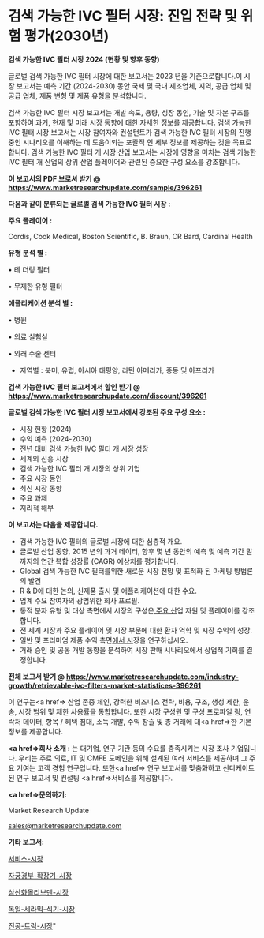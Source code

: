 # 검색 가능한 IVC 필터 시장: 진입 전략 및 위험 평가(2030년)

<strong>검색 가능한 IVC 필터 시장 2024 (현황 및 향후 동향)</strong>

글로벌 검색 가능한 IVC 필터 시장에 대한 보고서는 2023 년을 기준으로합니다.이 시장 보고서는 예측 기간 (2024-2030) 동안 국제 및 국내 제조업체, 지역, 공급 업체 및 공급 업체, 제품 변형 및 제품 유형을 분석합니다.

검색 가능한 IVC 필터 시장 보고서는 개발 속도, 용량, 성장 동인, 기술 및 자본 구조를 포함하여 과거, 현재 및 미래 시장 동향에 대한 자세한 정보를 제공합니다. 검색 가능한 IVC 필터 시장 보고서는 시장 참여자와 컨설턴트가 검색 가능한 IVC 필터 시장의 진행중인 시나리오를 이해하는 데 도움이되는 포괄적 인 세부 정보를 제공하는 것을 목표로합니다. 검색 가능한 IVC 필터 개 시장 산업 보고서는 시장에 영향을 미치는 검색 가능한 IVC 필터 개 산업의 상위 산업 플레이어와 관련된 중요한 구성 요소를 강조합니다.



<strong>이 보고서의 PDF 브로셔 받기 @ <a href=https://www.marketresearchupdate.com/sample/396261>https://www.marketresearchupdate.com/sample/396261</a></strong>



<strong>다음과 같이 분류되는 글로벌 검색 가능한 IVC 필터 시장 :</strong>



<strong>주요 플레이어 :</strong>

Cordis, Cook Medical, Boston Scientific, B. Braun, CR Bard, Cardinal Health



<strong>유형 분석 별 :</strong>

• 테 더링 필터

• 무제한 유형 필터



<strong>애플리케이션 분석 별 :</strong>

• 병원

• 의료 실험실

• 외래 수술 센터

<ul>
  <li>지역별 : 북미, 유럽, 아시아 태평양, 라틴 아메리카, 중동 및 아프리카</li>
</ul>


<strong>검색 가능한 IVC 필터 보고서에서 할인 받기 @ <a href=https://www.marketresearchupdate.com/discount/396261>https://www.marketresearchupdate.com/discount/396261</a></strong>



<strong>글로벌 검색 가능한 IVC 필터 시장 보고서에서 강조된 주요 구성 요소 :</strong>
<ul>
  <li>시장 현황 (2024)</li>
  <li>수익 예측 (2024-2030)</li>
  <li>전년 대비 검색 가능한 IVC 필터 개 시장 성장</li>
  <li>세계의 신흥 시장</li>
  <li>검색 가능한 IVC 필터 개 시장의 상위 기업</li>
  <li>주요 시장 동인</li>
  <li>최신 시장 동향</li>
  <li>주요 과제</li>
  <li>지리적 해부</li>
</ul>


<strong>이 보고서는 다음을 제공합니다.</strong>
<ul>
  <li>검색 가능한 IVC 필터의 글로벌 시장에 대한 심층적 개요.</li>
  <li>글로벌 산업 동향, 2015 년의 과거 데이터, 향후 몇 년 동안의 예측 및 예측 기간 말까지의 연간 복합 성장률 (CAGR) 예상치를 평가합니다.</li>
  <li>Global 검색 가능한 IVC 필터를위한 새로운 시장 전망 및 표적화 된 마케팅 방법론의 발견</li>
  <li>R &amp; D에 대한 논의, 신제품 출시 및 애플리케이션에 대한 수요.</li>
  <li>업계 주요 참여자의 광범위한 회사 프로필.</li>
  <li>동적 분자 유형 및 대상 측면에서 시장의 구성은<a href=> 주요 산</a>업 자원 및 플레이어를 강조합니다.</li>
  <li>전 세계 시장과 주요 플레이어 및 시장 부문에 대한 환자 역학 및 시장 수익의 성장.</li>
  <li>일반 및 프리미엄 제품 수익 측면<a href=>에서 시</a>장을 연구하십시오.</li>
  <li>거래 승인 및 공동 개발 동향을 분석하여 시장 판매 시나리오에서 상업적 기회를 결정합니다.</li>
</ul>



<strong>전체 보고서 받기 @ <a href=https://www.marketresearchupdate.com/industry-growth/retrievable-ivc-filters-market-statistices-396261>https://www.marketresearchupdate.com/industry-growth/retrievable-ivc-filters-market-statistices-396261</a></strong>

이 연구는<a href=> 산업 존중</a> 체인, 강력한 비즈니스 전략, 비용, 구조, 생성 제한, 운송, 시장 범위 및 제한 사용률을 통합합니다. 또한 시장 구성원 및 구성 프로파일 링, 연락처 데이터, 항목 / 혜택 침대, 소득 개발, 수익 창출 및 총 거래에 대<a href=>한 기본 </a>정보를 제공합니다.



<strong><a href=>회사 소</a>개 :</strong>
는 대기업, 연구 기관 등의 수요를 충족시키는 시장 조사 기업입니다. 우리는 주로 의료, IT 및 CMFE 도메인을 위해 설계된 여러 서비스를 제공하며 그 주요 기여는 고객 경험 연구입니다. 또한<a href=> 연구 보</a>고서를 맞춤화하고 신디케이트 된 연구 보고서 및 컨설팅 <a href=>서비스</a>를 제공합니다.



<strong><a href=>문의하기:</a></strong>

Market Research Update

sales@marketresearchupdate.com



<strong>기타 보고서:</strong>

<a href=https://www.linkedin.com/pulse/서비스-시장-동향-및-성장-전망-isdailynews/>서비스-시장</a>

<a href=https://www.linkedin.com/pulse/자궁경부-확장기-시장-규모-및-성장-2023-survey-savvy-insights-360-analysis-r2j3f/>자궁경부-확장기-시장</a>

<a href=https://www.linkedin.com/pulse/삼산화몰리브덴-시장-동향-및-성장-전망-isdailynews-3ottf/>삼산화몰리브덴-시장</a>

<a href=https://www.linkedin.com/pulse/독일-세라믹-식기-시장-세분화-연구-및-목표-고객2030년-consumer-connection-compendium-ana-kpfwf/>독일-세라믹-식기-시장</a>

<a href=https://www.linkedin.com/pulse/진공-트럭-시장-경쟁-분석-및-성장-잠재력-2029-analytics-avenue-adventures-24-ana-c1x7f/>진공-트럭-시장</a>"
